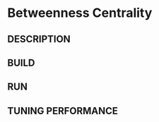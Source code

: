 Betweenness Centrality
================================================================================

DESCRIPTION 
--------------------------------------------------------------------------------

BUILD
--------------------------------------------------------------------------------

RUN
--------------------------------------------------------------------------------

TUNING PERFORMANCE  
--------------------------------------------------------------------------------

